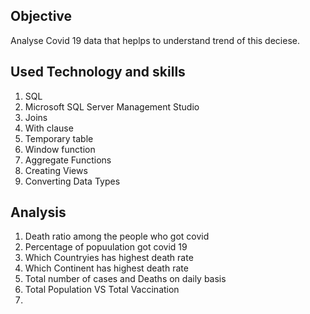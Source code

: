 
## Objective

Analyse Covid 19 data that heplps to understand trend of this deciese.


## Used Technology and skills

1. SQL
2. Microsoft SQL Server Management Studio
3. Joins
4. With clause
5. Temporary table
6. Window function
7. Aggregate Functions
8. Creating Views
9. Converting Data Types




## Analysis 

1. Death ratio among the people who got covid
2. Percentage of popuulation got covid 19
3. Which Countryies has highest death rate
4. Which Continent has highest death rate 
5. Total number of cases and Deaths on daily basis
6. Total Population VS Total Vaccination
7. 
